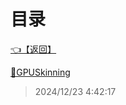 # 目录  


[👈【返回】](/--Catalog--/Unity笔记/Unity游戏优化/--Catalog--Unity游戏优化)  


[📜GPUSkinning](/Unity笔记/Unity游戏优化/GPUSkinning和GPUInstancing/GPUSkinning)  







> 2024/12/23 4:42:17
